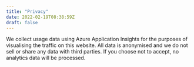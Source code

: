 ```yaml
---
title: "Privacy"
date: 2022-02-19T08:38:59Z
draft: false
---
```


We collect usage data using Azure Application Insights for the purposes of visualising the traffic on this website. All data is anonymised and we do not sell or share any data with third parties. If you choose not to accept, no analytics data will be processed.
